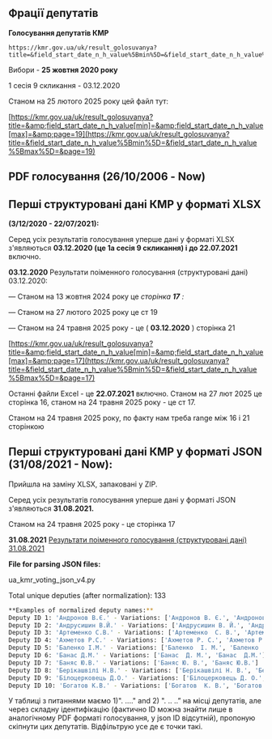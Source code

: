 ## **Фрації депутатів**

**Голосування депутатів КМР**

    https://kmr.gov.ua/uk/result_golosuvanya?title=&field_start_date_n_h_value%5Bmin%5D=&field_start_date_n_h_value%5Bmax%5D=&page=10

Вибори -  **25 жовтня 2020 року**

1 сесія 9 скликання - 03.12.2020

Станом на 25 лютого 2025 року цей файл тут:

[](https://kmr.gov.ua/uk/result_golosuvanya?title=&field_start_date_n_h_value%5Bmin%5D=&field_start_date_n_h_value%5Bmax%5D=&page=19)[https://kmr.gov.ua/uk/result_golosuvanya?title=&amp;field_start_date_n_h_value[min]=&amp;field_start_date_n_h_value[max]=&amp;page=19](https://kmr.gov.ua/uk/result_golosuvanya?title=&field_start_date_n_h_value%5Bmin%5D=&field_start_date_n_h_value%5Bmax%5D=&page=19)

## **PDF голосування** (26/10/2006 - Now)

## **Перші структуровані дані КМР у форматі XLSX**

**(3/12/2020 - 22/07/2021):**

Серед усіх результатів голосування уперше дані у форматі XLSX з'являються **03.12.2020 (це 1а сесія 9 скликання) і до 22.07.2021** включно.

**03.12.2020** Результати поіменного голосування (структуровані дані) 03.12.2020:

— Станом на 13 жовтня 2024 року це *сторінка  **17** :*

— Cтаном на 27 лютого 2025 року це ст 19

— Станом на 24 травня 2025 року - це ( **03.12.2020** ) сторінка 21

[](https://kmr.gov.ua/uk/result_golosuvanya?title=&field_start_date_n_h_value%5Bmin%5D=&field_start_date_n_h_value%5Bmax%5D=&page=17)[https://kmr.gov.ua/uk/result_golosuvanya?title=&amp;field_start_date_n_h_value[min]=&amp;field_start_date_n_h_value[max]=&amp;page=17](https://kmr.gov.ua/uk/result_golosuvanya?title=&field_start_date_n_h_value%5Bmin%5D=&field_start_date_n_h_value%5Bmax%5D=&page=17)

Останні файли Excel - це **22.07.2021** включно. Станом на 27 лют 2025 це сторінка 16, станом на 24 травня 2025 року - це ст 17.

Станом на 24 травня 2025 року, по факту нам треба range між 16 і 21 сторінкою

## **Перші структуровані дані КМР у форматі JSON (31/08/2021 - Now):**

Прийшла на заміну XLSX, запаковані у ZIP.

Серед усіх результатів голосування уперше дані у форматі JSON з'являються **31.08.2021.**

Станом на 24 травня 2025 року - це сторінка 17

**31.08.2021** [Результати поіменного голосування (структуровані дані) 31.08.2021](https://kmr.gov.ua/sites/default/files/31.08.2021.zip)

**File for parsing JSON files:**

ua_kmr_voting_json_v4.py

Total unique deputies (after normalization): 133

```bash
**Examples of normalized deputy names:**
Deputy ID 1: 'Андронов В.Є.' - Variations: ['Андронов В. Є.', 'Андронов В.Є.']
Deputy ID 2: 'Андрусишин В.Й.' - Variations: ['Андрусишин В. Й.', 'Андрусишин В.Й.']
Deputy ID 3: 'Артеменко С.В.' - Variations: ['Артеменко  С. В.', 'Артеменко  С.В.']
Deputy ID 4: 'Ахметов Р.С.' - Variations: ['Ахметов Р. С.', 'Ахметов Р.С.']
Deputy ID 5: 'Баленко І.М.' - Variations: ['Баленко  І. М.', 'Баленко  І.М.']
Deputy ID 6: 'Банас Д.М.' - Variations: ['Банас  Д. М.', 'Банас  Д.М.']
Deputy ID 7: 'Баняс Ю.В.' - Variations: ['Баняс Ю. В.', 'Баняс Ю.В.']
Deputy ID 8: 'Берікашвілі Н.В.' - Variations: ['Берікашвілі Н. В.', 'Берікашвілі Н.В.']
Deputy ID 9: 'Білоцерковець Д.О.' - Variations: ['Білоцерковець Д. О.', 'Білоцерковець Д.О.']
Deputy ID 10: 'Богатов К.В.' - Variations: ['Богатов  К. В.', 'Богатов  К.В.']
```

У таблиці з питаннями маємо 1)". ...." and 2) ". .. ..” на місці депутатів, але через складну ідентифікацію (фактично ID можна знайти лише в аналогічному PDF форматі голосування, у json ID відсутній), пропоную скіпнути цих депутатів. Відфільтрую усе де є точки такі.
